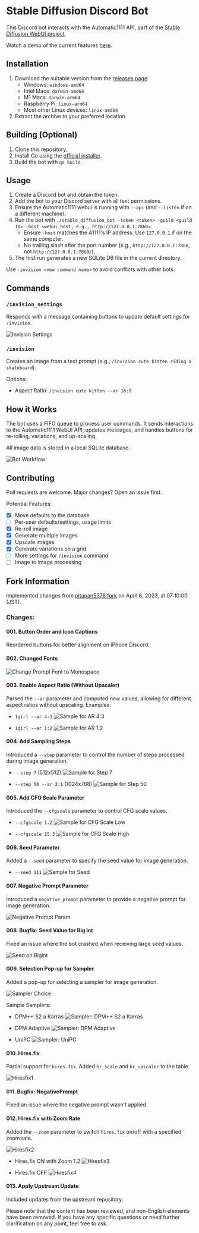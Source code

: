 # Stable Diffusion Discord Bot

This Discord bot interacts with the Automatic1111 API, part of the [Stable Diffusion WebUI project](https://github.com/AUTOMATIC1111/stable-diffusion-webui).

Watch a demo of the current features [here](https://www.youtube.com/watch?v=of5MBh3ueMk).

## Installation

1. Download the suitable version from the [releases page](https://github.com/AndBobsYourUncle/stable-diffusion-discord-bot/releases):
   - Windows: `windows-amd64`
   - Intel Macs: `darwin-amd64`
   - M1 Macs: `darwin-arm64`
   - Raspberry Pi: `linux-arm64`
   - Most other Linux devices: `linux-amd64`
2. Extract the archive to your preferred location.

## Building (Optional)

1. Clone this repository.
2. Install Go using the [official installer](https://golang.org/dl/).
3. Build the bot with `go build`.

## Usage

1. Create a Discord bot and obtain the token.
2. Add the bot to your Discord server with all text permissions.
3. Ensure the Automatic1111 webui is running with `--api` (and `--listen` if on a different machine).
4. Run the bot with `./stable_diffusion_bot -token <token> -guild <guild ID> -host <webui host, e.g., http://127.0.0.1:7860>`.
   - Ensure `-host` matches the A1111's IP address. Use `127.0.0.1` if on the same computer.
   - No trailing slash after the port number (e.g., `http://127.0.0.1:7860`, not `http://127.0.0.1:7860/`).
5. The first run generates a new SQLite DB file in the current directory.

Use `-invision <new command name>` to avoid conflicts with other bots.

## Commands

### `/invision_settings`

Responds with a message containing buttons to update default settings for `/invision`.

![Invision Settings](https://user-images.githubusercontent.com/7525989/211077599-482536ef-1a70-4f58-abf0-314c773c64c6.png)

### `/invision`

Creates an image from a text prompt (e.g., `/invision cute kitten riding a skateboard`).

Options:
- Aspect Ratio: `/invision cute kitten --ar 16:9`

## How it Works

The bot uses a FIFO queue to process user commands. It sends interactions to the Automatic1111 WebUI API, updates messages, and handles buttons for re-rolling, variations, and up-scaling.

All image data is stored in a local SQLite database.

![Bot Workflow](https://user-images.githubusercontent.com/7525989/209247280-4318a73a-71f4-48aa-8310-7fdfbbbf6820.png)

## Contributing

Pull requests are welcome. Major changes? Open an issue first.

Potential Features:
- [x] Move defaults to the database
- [ ] Per-user defaults/settings, usage limits
- [x] Re-roll image
- [x] Generate multiple images
- [x] Upscale images
- [x] Generate variations on a grid
- [ ] More settings for `/invision` command
- [ ] Image to image processing

## Fork Information

Implemented changes from [pitapan5376 fork](https://github.com/pitapan5376/stable-diffusion-discord-bot) on April 8, 2023, at 07:10:00 (JST).

### Changes:

#### 001. Button Order and Icon Captions

Reordered buttons for better alignment on iPhone Discord.

#### 002. Changed Fonts

![Change Prompt Font to Monospace](https://github.com/pizzarous/kinshi-visions/blob/master/document/002_change_prompt_font.png?raw=true)

#### 003. Enable Aspect Ratio (Without Upscaler)

Parsed the `--ar` parameter and computed new values, allowing for different aspect ratios without upscaling. Examples:

- `1girl --ar 4:3`
  ![Sample for AR 4:3](https://github.com/pizzarous/kinshi-visions/blob/master/document/003_aspect_ratio_4_3.png?raw=true)

- `1girl --ar 1:2`
  ![Sample for AR 1:2](https://github.com/pizzarous/kinshi-visions/blob/master/document/003_aspect_ratio_1_2.png?raw=true)

#### 004. Add Sampling Steps

Introduced a `--step` parameter to control the number of steps processed during image generation.

- `--step 7` (512x512)
  ![Sample for Step 7](https://github.com/pizzarous/kinshi-visions/blob/master/document/004_steps_param_7.png?raw=true)

- `--step 50 --ar 2:1` (1024x768)
  ![Sample for Step 50](https://github.com/pizzarous/kinshi-visions/blob/master/document/004_steps_param_50.png?raw=true)

#### 005. Add CFG Scale Parameter

Introduced the `--cfgscale` parameter to control CFG scale values.

- `--cfgscale 1.2`
  ![Sample for CFG Scale Low](https://github.com/pizzarous/kinshi-visions/blob/master/document/005_cfg_scale_1.png?raw=true)

- `--cfgscale 15.3`
  ![Sample for CFG Scale High](https://github.com/pizzarous/kinshi-visions/blob/master/document/005_cfg_scale_15.png?raw=true)

#### 006. Seed Parameter

Added a `--seed` parameter to specify the seed value for image generation.

- `--seed 111`
  ![Sample for Seed](https://github.com/pizzarous/kinshi-visions/blob/master/document/006_seed.png?raw=true)

#### 007. Negative Prompt Parameter

Introduced a `negative_prompt` parameter to provide a negative prompt for image generation.

![Negative Prompt Param](https://github.com/pizzarous/kinshi-visions/blob/master/document/007_negative_prompt.png?raw=true)

#### 008. Bugfix: Seed Value for Big Int

Fixed an issue where the bot crashed when receiving large seed values.

![Seed on Bigint](https://github.com/pizzarous/kinshi-visions/blob/master/document/008_seed_bigint.png?raw=true)

#### 009. Selection Pop-up for Sampler

Added a pop-up for selecting a sampler for image generation.

![Sampler Choice](https://github.com/pizzarous/kinshi-visions/blob/master/document/009_sampler_selection.png?raw=true)

Sample Samplers:
- DPM++ S2 a Karras
  ![Sampler: DPM++ S2 a Karras](https://github.com/pizzarous/kinshi-visions/blob/master/document/009_sampler_DPMppS2aKarras.png?raw=true)

- DPM Adaptive
  ![Sampler: DPM Adaptive](https://github.com/pizzarous/kinshi-visions/blob/master/document/009_sampler_DPMAdaptive.png?raw=true)

- UniPC
  ![Sampler: UniPC](https://github.com/pizzarous/kinshi-visions/blob/master/document/009_sampler_UniPC.png?raw=true)

#### 010. Hires.fix

Partial support for `hires.fix`. Added `hr_scale` and `hr_upscaler` to the table.

![Hiresfix1](https://github.com/pizzarous/kinshi-visions/blob/master/document/012_hiresfix1.png?raw=true)

#### 011. Bugfix: NegativePrompt

Fixed an issue where the negative prompt wasn't applied.

#### 012. Hires.fix with Zoom Rate

Added the `--zoom` parameter to switch `hires.fix` on/off with a specified zoom rate.

![Hiresfix2](https://github.com/pizzarous/kinshi-visions/blob/master/document/012_hiresfix2.png?raw=true)

- Hires.fix ON with Zoom 1.2
  ![Hiresfix3](https://github.com/pizzarous/kinshi-visions/blob/master/document/012_hiresfix3.png?raw=true)

- Hires.fix OFF
  ![Hiresfix4](https://github.com/pizzarous/kinshi-visions/blob/master/document/012_hiresfix4.png?raw=true)

#### 013. Apply Upstream Update

Included updates from the upstream repository.

Please note that the content has been reviewed, and non-English elements have been removed. If you have any specific questions or need further clarification on any point, feel free to ask.
